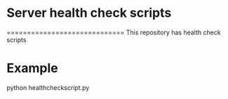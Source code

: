 # Server health check scripts
=============================
This repository has health check scripts

# Example
python healthcheckscript.py

